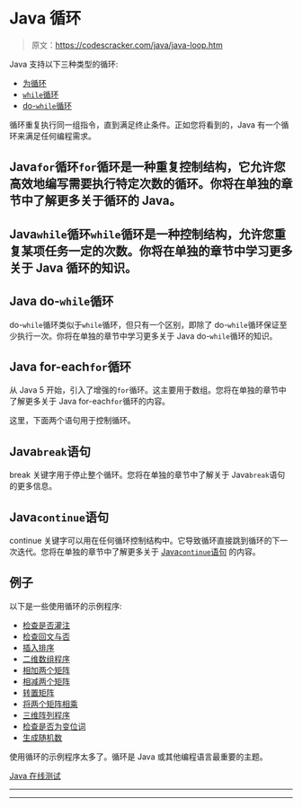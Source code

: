 # Java 循环

> 原文：<https://codescracker.com/java/java-loop.htm>

Java 支持以下三种类型的循环:

*   [为循环](/java/java-for-loop.htm)
*   [`while`循环](/java/java-while-loop.htm)
*   [do-`while`循环](/java/java-do-while-loop.htm)

循环重复执行同一组指令，直到满足终止条件。正如您将看到的，Java 有一个循环来满足任何编程需求。

## Java`for`循环`for`循环是一种重复控制结构，它允许您高效地编写需要执行特定次数的循环。你将在单独的章节中了解更多关于循环的 Java。

## Java`while`循环`while`循环是一种控制结构，允许您重复某项任务一定的次数。你将在单独的章节中学习更多关于 Java 循环的知识。

## Java do-`while`循环

do-`while`循环类似于`while`循环，但只有一个区别，即除了 do-`while`循环保证至少执行一次。你将在单独的章节中学习更多关于 Java do-`while`循环的知识。

## Java for-each`for`循环

从 Java 5 开始，引入了增强的`for`循环。这主要用于数组。您将在单独的章节中了解更多关于 Java for-each`for`循环的内容。

这里，下面两个语句用于控制循环。

## Java`break`语句

break 关键字用于停止整个循环。您将在单独的章节中了解关于 Java`break`语句的更多信息。

## Java`continue`语句

continue 关键字可以用在任何循环控制结构中。它导致循环直接跳到循环的下一次迭代。您将在单独的章节中了解更多关于 [Java`continue`语句](/java/java-continue-statement.htm) 的内容。

## 例子

以下是一些使用循环的示例程序:

*   [检查是否灌注](/java/program/java-program-check-prime.htm)
*   [检查回文与否](/java/program/java-program-check-palindrome.htm)
*   [插入排序](/java/program/java-program-Insertion-sort.htm)
*   [二维数组程序](/java/program/java-program-two-dimensional-array.htm)
*   [相加两个矩阵](/java/program/java-program-add-two-matrices.htm)
*   [相减两个矩阵](/java/program/java-program-subtract-matrices.htm)
*   [转置矩阵](/java/program/java-program-transpose-matrix.htm)
*   [将两个矩阵相乘](/java/program/java-program-multiply-two-matrices.htm)
*   [三维阵列程序](/java/program/java-program-three-dimensional-array.htm)
*   [检查是否为变位词](/java/program/java-program-check-anagram.htm)
*   [生成随机数](/java/program/java-program-generate-random-numbers.htm)

使用循环的示例程序太多了。循环是 Java 或其他编程语言最重要的主题。

[Java 在线测试](/exam/showtest.php?subid=1)

* * *

* * *